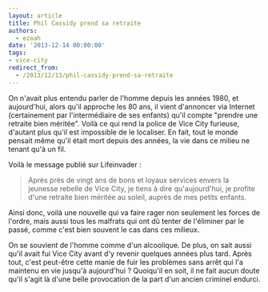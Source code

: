 ```yaml
---
layout: article
title: Phil Cassidy prend sa retraite
authors:
  - ezoah
date: '2013-12-14 00:00:00'
tags:
- vice-city
redirect_from:
  - /2013/12/13/phil-cassidy-prend-sa-retraite
---
```


On n'avait plus entendu parler de l'homme depuis les années 1980, et aujourd'hui, alors qu'il approche les 80 ans, il vient d'annoncer via Internet (certainement par l'intermédiaire de ses enfants) qu'il compte "prendre une retraite bien méritée". Voilà ce qui rend la police de Vice City furieuse, d'autant plus qu'il est impossible de le localiser. En fait, tout le monde pensait même qu'il était mort depuis des années, la vie dans ce milieu ne tenant qu'à un fil.

Voilà le message publié sur Lifeinvader :

> Après près de vingt ans de bons et loyaux services envers la jeunesse rebelle de Vice City, je tiens à dire qu'aujourd'hui, je profite d'une retraite bien méritée au soleil, auprès de mes petits enfants.

Ainsi donc, voilà une nouvelle qui va faire rager non seulement les forces de l'ordre, mais aussi tous les malfrats qui ont dû tenter de l'éliminer par le passé, comme c'est bien souvent le cas dans ces milieux.

On se souvient de l'homme comme d'un alcoolique. De plus, on sait aussi qu'il avait fui Vice City avant d'y revenir quelques années plus tard. Après tout, c'est peut-être cette manie de fuir les problèmes sans arrêt qui l'a maintenu en vie jusqu'à aujourd'hui ? Quoiqu'il en soit, il ne fait aucun doute qu'il s'agit là d'une belle provocation de la part d'un ancien criminel endurci.